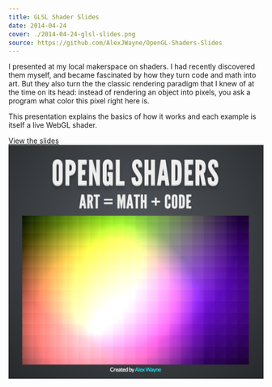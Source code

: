 ```yaml
---
title: GLSL Shader Slides
date: 2014-04-24
cover: ./2014-04-24-glsl-slides.png
source: https://github.com/AlexJWayne/OpenGL-Shaders-Slides
---
```


I presented at my local makerspace on shaders. I had recently discovered
them myself, and became fascinated by how they turn code and math into art.
But they also turn the the classic rendering paradigm that I knew of at the
time on its head: instead of rendering an object into pixels, you ask a
program what color this pixel right here is.

This presentation explains the basics of how it works and each example is
itself a live WebGL shader.

[
  View the slides
  ![Slides Preview](./2014-04-24-glsl-slides.png)
](http://alexjwayne.github.io/OpenGL-Shaders-Slides/#/)
